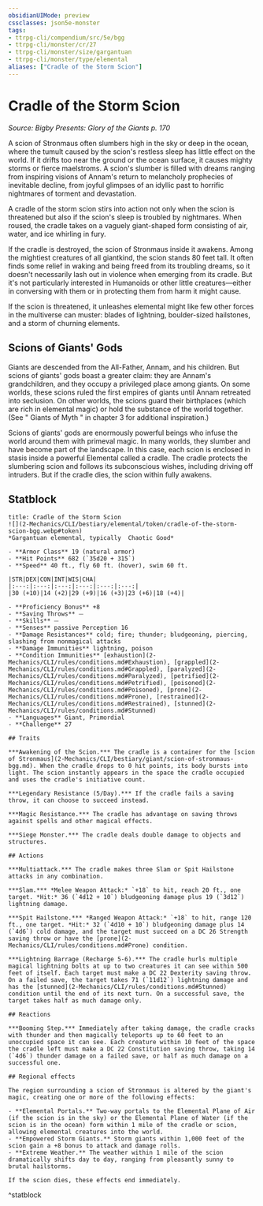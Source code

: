 ```yaml
---
obsidianUIMode: preview
cssclasses: json5e-monster
tags:
- ttrpg-cli/compendium/src/5e/bgg
- ttrpg-cli/monster/cr/27
- ttrpg-cli/monster/size/gargantuan
- ttrpg-cli/monster/type/elemental
aliases: ["Cradle of the Storm Scion"]
---
```

# Cradle of the Storm Scion
*Source: Bigby Presents: Glory of the Giants p. 170*  


A scion of Stronmaus often slumbers high in the sky or deep in the ocean, where the tumult caused by the scion's restless sleep has little effect on the world. If it drifts too near the ground or the ocean surface, it causes mighty storms or fierce maelstroms. A scion's slumber is filled with dreams ranging from inspiring visions of Annam's return to melancholy prophecies of inevitable decline, from joyful glimpses of an idyllic past to horrific nightmares of torment and devastation.

A cradle of the storm scion stirs into action not only when the scion is threatened but also if the scion's sleep is troubled by nightmares. When roused, the cradle takes on a vaguely giant-shaped form consisting of air, water, and ice whirling in fury.

If the cradle is destroyed, the scion of Stronmaus inside it awakens. Among the mightiest creatures of all giantkind, the scion stands 80 feet tall. It often finds some relief in waking and being freed from its troubling dreams, so it doesn't necessarily lash out in violence when emerging from its cradle. But it's not particularly interested in Humanoids or other little creatures—either in conversing with them or in protecting them from harm it might cause.

If the scion is threatened, it unleashes elemental might like few other forces in the multiverse can muster: blades of lightning, boulder-sized hailstones, and a storm of churning elements.

## Scions of Giants' Gods

Giants are descended from the All-Father, Annam, and his children. But scions of giants' gods boast a greater claim: they are Annam's grandchildren, and they occupy a privileged place among giants. On some worlds, these scions ruled the first empires of giants until Annam retreated into seclusion. On other worlds, the scions guard their birthplaces (which are rich in elemental magic) or hold the substance of the world together. (See " Giants of Myth " in chapter 3 for additional inspiration.)

Scions of giants' gods are enormously powerful beings who infuse the world around them with primeval magic. In many worlds, they slumber and have become part of the landscape. In this case, each scion is enclosed in stasis inside a powerful Elemental called a cradle. The cradle protects the slumbering scion and follows its subconscious wishes, including driving off intruders. But if the cradle dies, the scion within fully awakens.

## Statblock

```ad-statblock
title: Cradle of the Storm Scion
![](2-Mechanics/CLI/bestiary/elemental/token/cradle-of-the-storm-scion-bgg.webp#token)
*Gargantuan elemental, typically  Chaotic Good*

- **Armor Class** 19 (natural armor)
- **Hit Points** 682 (`35d20 + 315`) 
- **Speed** 40 ft., fly 60 ft. (hover), swim 60 ft.

|STR|DEX|CON|INT|WIS|CHA|
|:---:|:---:|:---:|:---:|:---:|:---:|
|30 (+10)|14 (+2)|29 (+9)|16 (+3)|23 (+6)|18 (+4)|

- **Proficiency Bonus** +8
- **Saving Throws** ⏤
- **Skills** ⏤
- **Senses** passive Perception 16
- **Damage Resistances** cold; fire; thunder; bludgeoning, piercing, slashing from nonmagical attacks
- **Damage Immunities** lightning, poison
- **Condition Immunities** [exhaustion](2-Mechanics/CLI/rules/conditions.md#Exhaustion), [grappled](2-Mechanics/CLI/rules/conditions.md#Grappled), [paralyzed](2-Mechanics/CLI/rules/conditions.md#Paralyzed), [petrified](2-Mechanics/CLI/rules/conditions.md#Petrified), [poisoned](2-Mechanics/CLI/rules/conditions.md#Poisoned), [prone](2-Mechanics/CLI/rules/conditions.md#Prone), [restrained](2-Mechanics/CLI/rules/conditions.md#Restrained), [stunned](2-Mechanics/CLI/rules/conditions.md#Stunned)
- **Languages** Giant, Primordial
- **Challenge** 27

## Traits

***Awakening of the Scion.*** The cradle is a container for the [scion of Stronmaus](2-Mechanics/CLI/bestiary/giant/scion-of-stronmaus-bgg.md). When the cradle drops to 0 hit points, its body bursts into light. The scion instantly appears in the space the cradle occupied and uses the cradle's initiative count.

***Legendary Resistance (5/Day).*** If the cradle fails a saving throw, it can choose to succeed instead.

***Magic Resistance.*** The cradle has advantage on saving throws against spells and other magical effects.

***Siege Monster.*** The cradle deals double damage to objects and structures.

## Actions

***Multiattack.*** The cradle makes three Slam or Spit Hailstone attacks in any combination.

***Slam.*** *Melee Weapon Attack:* `+18` to hit, reach 20 ft., one target. *Hit:* 36 (`4d12 + 10`) bludgeoning damage plus 19 (`3d12`) lightning damage.

***Spit Hailstone.*** *Ranged Weapon Attack:* `+18` to hit, range 120 ft., one target. *Hit:* 32 (`4d10 + 10`) bludgeoning damage plus 14 (`4d6`) cold damage, and the target must succeed on a DC 26 Strength saving throw or have the [prone](2-Mechanics/CLI/rules/conditions.md#Prone) condition.

***Lightning Barrage (Recharge 5-6).*** The cradle hurls multiple magical lightning bolts at up to two creatures it can see within 500 feet of itself. Each target must make a DC 22 Dexterity saving throw. On a failed save, the target takes 71 (`11d12`) lightning damage and has the [stunned](2-Mechanics/CLI/rules/conditions.md#Stunned) condition until the end of its next turn. On a successful save, the target takes half as much damage only.

## Reactions

***Booming Step.*** Immediately after taking damage, the cradle cracks with thunder and then magically teleports up to 60 feet to an unoccupied space it can see. Each creature within 10 feet of the space the cradle left must make a DC 22 Constitution saving throw, taking 14 (`4d6`) thunder damage on a failed save, or half as much damage on a successful one.

## Regional effects

The region surrounding a scion of Stronmaus is altered by the giant's magic, creating one or more of the following effects:

- **Elemental Portals.** Two-way portals to the Elemental Plane of Air (if the scion is in the sky) or the Elemental Plane of Water (if the scion is in the ocean) form within 1 mile of the cradle or scion, allowing elemental creatures into the world.  
- **Empowered Storm Giants.** Storm giants within 1,000 feet of the scion gain a +8 bonus to attack and damage rolls.  
- **Extreme Weather.** The weather within 1 mile of the scion dramatically shifts day to day, ranging from pleasantly sunny to brutal hailstorms.  

If the scion dies, these effects end immediately.
```
^statblock